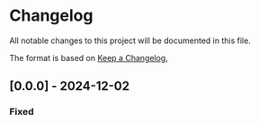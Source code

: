 # Changelog

All notable changes to this project will be documented in this file.

The format is based on [Keep a Changelog](https://keepachangelog.com/en/1.1.0/),

<!--
## [Unreleased]
### Added
### Changed
### Deprecated
### Removed
### Fixed
### Security
-->

## [0.0.0] - 2024-12-02

### Fixed
